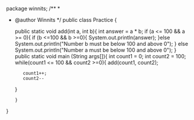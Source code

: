 package winnits;
/**
 *
 * @author Winnits
 */
public class Practice {
 
    public static void add(int a, int b){
        int answer = a * b;
     if (a <= 100 && a >= 0){
         if (b <=100 && b >=0){
             System.out.println(answer);
         }else
             System.out.println("Number b must be below 100 and above 0");
     }  else
         System.out.println("Number a must be below 100 and above 0");
    }
  public static void main (String args[]){
      int count1 = 0;
      int count2 = 100;
   while(count1 <= 100 && count2 >=0){
          add(count1, count2);
          
          count1++;
          count2--
      }
      
       }
}

